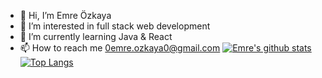 - 👋 Hi, I’m Emre Özkaya
- 👀 I’m interested in full stack web development
- 🌱 I’m currently learning Java & React
- 📫 How to reach me 0emre.ozkaya0@gmail.com 
[![Emre's github stats](https://github-readme-stats.vercel.app/api?username=IEmreOzkayaI&count_private=true&show_icons=true&theme=radical&hide_rank=false)](https://github.com/anuraghazra/github-readme-stats)
[![Top Langs](https://github-readme-stats.vercel.app/api/top-langs/?username=IEmreOzkayaI)](https://github.com/anuraghazra/github-readme-stats)
<!---
IEmreOzkayaI/IEmreOzkayaI is a ✨ special ✨ repository because its `README.md` (this file) appears on your GitHub profile.
You can click the Preview link to take a look at your changes.
--->
